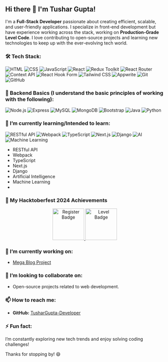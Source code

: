 ## Hi there 👋 I'm Tushar Gupta!

I'm a **Full-Stack Developer** passionate about creating efficient, scalable, and user-friendly applications. I specialize in front-end development but have experience working across the stack, working on **Production-Grade Level Code**. I love contributing to open-source projects and learning new technologies to keep up with the ever-evolving tech world.

### 🛠️ Tech Stack:
![HTML](https://img.shields.io/badge/HTML-E34F26?style=for-the-badge&logo=html5&logoColor=white) 
![CSS](https://img.shields.io/badge/CSS-1572B6?style=for-the-badge&logo=css3&logoColor=white) 
![JavaScript](https://img.shields.io/badge/JavaScript-F7DF1E?style=for-the-badge&logo=javascript&logoColor=black) 
![React](https://img.shields.io/badge/React-61DAFB?style=for-the-badge&logo=react&logoColor=black) 
![Redux Toolkit](https://img.shields.io/badge/Redux_Toolkit-764ABC?style=for-the-badge&logo=redux&logoColor=white) 
![React Router](https://img.shields.io/badge/React_Router-CA4245?style=for-the-badge&logo=react-router&logoColor=white) 
![Context API](https://img.shields.io/badge/Context_API-61DAFB?style=for-the-badge&logo=react&logoColor=black) 
![React Hook Form](https://img.shields.io/badge/React_Hook_Form-ECF2FF?style=for-the-badge&logo=react&logoColor=black) 
![Tailwind CSS](https://img.shields.io/badge/Tailwind_CSS-38B2AC?style=for-the-badge&logo=tailwind-css&logoColor=white) 
![Appwrite](https://img.shields.io/badge/Appwrite-F02E65?style=for-the-badge&logo=appwrite&logoColor=white) 
![Git](https://img.shields.io/badge/Git-F05032?style=for-the-badge&logo=git&logoColor=white) 
![GitHub](https://img.shields.io/badge/GitHub-181717?style=for-the-badge&logo=github&logoColor=white)

### 🔧 Backend Basics (I understand the basic principles of working with the following):
![Node.js](https://img.shields.io/badge/Node.js-339933?style=for-the-badge&logo=nodedotjs&logoColor=white)
![Express](https://img.shields.io/badge/Express-000000?style=for-the-badge&logo=express&logoColor=white)
![MySQL](https://img.shields.io/badge/MySQL-4479A1?style=for-the-badge&logo=mysql&logoColor=white)
![MongoDB](https://img.shields.io/badge/MongoDB-47A248?style=for-the-badge&logo=mongodb&logoColor=white)
![Bootstrap](https://img.shields.io/badge/Bootstrap-563D7C?style=for-the-badge&logo=bootstrap&logoColor=white)
![Java](https://img.shields.io/badge/Java-D00000?style=for-the-badge&logo=java&logoColor=white)
![Python](https://img.shields.io/badge/Python-3776AB?style=for-the-badge&logo=python&logoColor=white)

### 🌱 I’m currently learning/Intended to learn:
![RESTful API](https://img.shields.io/badge/RESTful_API-5C5C5C?style=for-the-badge)
![Webpack](https://img.shields.io/badge/Webpack-8DD6F9?style=for-the-badge&logo=webpack&logoColor=black)
![TypeScript](https://img.shields.io/badge/TypeScript-007ACC?style=for-the-badge&logo=typescript&logoColor=white)
![Next.js](https://img.shields.io/badge/Next.js-000000?style=for-the-badge&logo=next.js&logoColor=white)
![Django](https://img.shields.io/badge/Django-092E20?style=for-the-badge&logo=django&logoColor=white)
![AI](https://img.shields.io/badge/AI-FFBF00?style=for-the-badge)
![Machine Learning](https://img.shields.io/badge/Machine_Learning-FF7F50?style=for-the-badge)

- RESTful API
- Webpack
- TypeScript
- Next.js
- Django
- Artificial Intelligence
- Machine Learning
- 

### 🌟 My Hacktoberfest 2024 Achievements

<p align="center">
  <a href="https://assets.holopin.io/hf2024levels/level0-sloth-code-0-0-0-0.webp" target="_blank">
    <img src="https://assets.holopin.io/hf2024levels/level0-sloth-code-0-0-0-0.webp" width="100" alt="Register Badge" />
  </a>
  <a href="https://assets.holopin.io/hf2024levels/level1-sloth-code-0-0-0-0.webp" target="_blank">
    <img src="https://assets.holopin.io/hf2024levels/level1-sloth-code-0-0-0-0.webp" width="100" alt="Level Badge" />
  </a>
</p>

### 🔭 I’m currently working on:
- [Mega Blog Project](https://github.com/TusharGupta-Developer/React.js/tree/main/11reduxToolkitTodo/reduxToolkitTodo)

### 👯 I’m looking to collaborate on:
- Open-source projects related to web development.

### 📫 How to reach me:
- **GitHub:** [TusharGupta-Developer](https://github.com/TusharGupta-Developer)

### ⚡ Fun fact:
I’m constantly exploring new tech trends and enjoy solving coding challenges!

Thanks for stopping by! 😄
